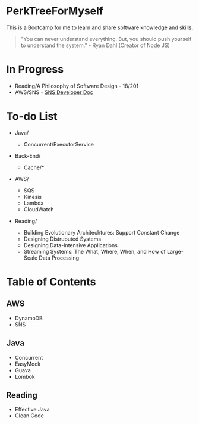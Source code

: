 # PerkTreeForMyself
This is a Bootcamp for me to learn and share software knowledge and skills.

> "You can never understand everything. But, you should push yourself to understand the system." - Ryan Dahl (Creator of Node JS)

# In Progress
- Reading/A Philosophy of Software Design - 18/201
- AWS/SNS - [SNS Developer Doc](https://docs.aws.amazon.com/sns/latest/dg/sns-common-scenarios.html)

# To-do List
- Java/
  - Concurrent/ExecutorService

- Back-End/
  - Cache/*

- AWS/
  - SQS
  - Kinesis
  - Lambda
  - CloudWatch
 
- Reading/
  - Building Evolutionary Architechtures: Support Constant Change
  - Designing Distrubuted Systems
  - Designing Data-Intensive Applications
  - Streaming Systems: The What, Where, When, and How of Large-Scale Data Processing

# Table of Contents
## AWS
- DynamoDB
- SNS

## Java
- Concurrent
- EasyMock
- Guava
- Lombok

## Reading
- Effective Java
- Clean Code
